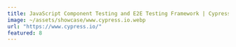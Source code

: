 ```yaml
---
title: JavaScript Component Testing and E2E Testing Framework | Cypress
image: ~/assets/showcase/www.cypress.io.webp
url: "https://www.cypress.io/"
featured: 8
---
```

